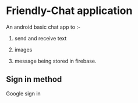 # Friendly-Chat application
An android basic chat app to :-

1. send and receive text

2. images 

3. message being stored in firebase.

## Sign in method

Google sign in

